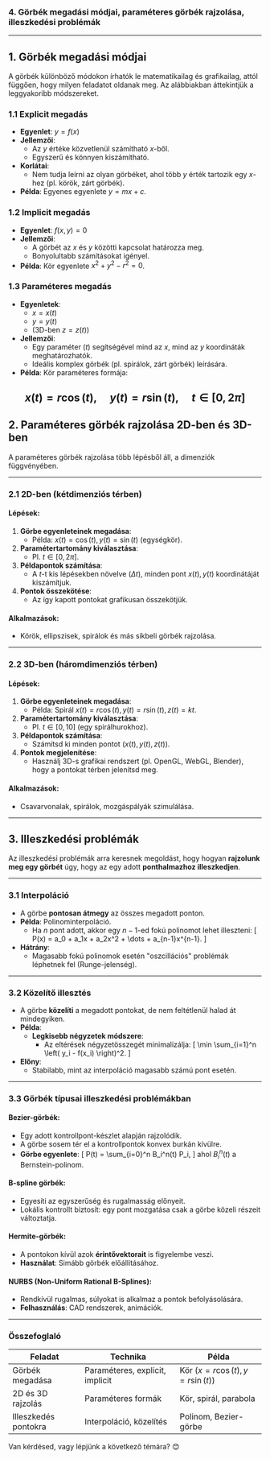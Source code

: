 ### **4. Görbék megadási módjai, paraméteres görbék rajzolása, illeszkedési problémák**

---

## **1. Görbék megadási módjai**

A görbék különböző módokon írhatók le matematikailag és grafikailag, attól függően, hogy milyen feladatot oldanak meg. Az alábbiakban áttekintjük a leggyakoribb módszereket.

### **1.1 Explicit megadás**
- **Egyenlet**: $y = f(x)$
- **Jellemzői**:
  - Az $y$ értéke közvetlenül számítható $x$-ből.
  - Egyszerű és könnyen kiszámítható.
- **Korlátai**:
  - Nem tudja leírni az olyan görbéket, ahol több $y$ érték tartozik egy $x$-hez (pl. körök, zárt görbék).
- **Példa**: Egyenes egyenlete $y = mx + c$.

### **1.2 Implicit megadás**
- **Egyenlet**: $f(x, y) = 0$
- **Jellemzői**:
  - A görbét az $x$ és $y$ közötti kapcsolat határozza meg.
  - Bonyolultabb számításokat igényel.
- **Példa**: Kör egyenlete $x^2 + y^2 - r^2 = 0$.

### **1.3 Paraméteres megadás**
- **Egyenletek**: 
  - $x = x(t)$
  - $y = y(t)$
  - (3D-ben $z = z(t)$)
- **Jellemzői**:
  - Egy paraméter ($t$) segítségével mind az $x$, mind az $y$ koordináták meghatározhatók.
  - Ideális komplex görbék (pl. spirálok, zárt görbék) leírására.
- **Példa**: Kör paraméteres formája:
  
$$x(t) = r \cos(t), \quad y(t) = r \sin(t), \quad t \in [0, 2\pi]$$
---

## **2. Paraméteres görbék rajzolása 2D-ben és 3D-ben**

A paraméteres görbék rajzolása több lépésből áll, a dimenziók függvényében.

---

### **2.1 2D-ben (kétdimenziós térben)**

#### **Lépések**:
1. **Görbe egyenleteinek megadása**:
   - Példa: $x(t) = \cos(t), \, y(t) = \sin(t)$ (egységkör).
2. **Paramétertartomány kiválasztása**:
   - Pl. $t \in [0, 2\pi]$.
3. **Példapontok számítása**:
   - A $t$-t kis lépésekben növelve ($\Delta t$), minden pont $x(t), y(t)$ koordinátáját kiszámítjuk.
4. **Pontok összekötése**:
   - Az így kapott pontokat grafikusan összekötjük.

#### **Alkalmazások**:
- Körök, ellipszisek, spirálok és más síkbeli görbék rajzolása.

---

### **2.2 3D-ben (háromdimenziós térben)**

#### **Lépések**:
1. **Görbe egyenleteinek megadása**:
   - Példa: Spirál $x(t) = r \cos(t), \, y(t) = r \sin(t), \, z(t) = kt$.
2. **Paramétertartomány kiválasztása**:
   - Pl. $t \in [0, 10]$ (egy spirálhurokhoz).
3. **Példapontok számítása**:
   - Számítsd ki minden pontot ($x(t), y(t), z(t)$).
4. **Pontok megjelenítése**:
   - Használj 3D-s grafikai rendszert (pl. OpenGL, WebGL, Blender), hogy a pontokat térben jelenítsd meg.

#### **Alkalmazások**:
- Csavarvonalak, spirálok, mozgáspályák szimulálása.

---

## **3. Illeszkedési problémák**

Az illeszkedési problémák arra keresnek megoldást, hogy hogyan **rajzolunk meg egy görbét** úgy, hogy az egy adott **ponthalmazhoz illeszkedjen**.

---

### **3.1 Interpoláció**
- A görbe **pontosan átmegy** az összes megadott ponton.
- **Példa**: Polinominterpoláció.
  - Ha $n$ pont adott, akkor egy $n-1$-ed fokú polinomot lehet illeszteni:
    \[
    P(x) = a_0 + a_1x + a_2x^2 + \dots + a_{n-1}x^{n-1}.
    \]
- **Hátrány**:
  - Magasabb fokú polinomok esetén "oszcillációs" problémák léphetnek fel (Runge-jelenség).

---

### **3.2 Közelítő illesztés**
- A görbe **közelíti** a megadott pontokat, de nem feltétlenül halad át mindegyiken.
- **Példa**:
  - **Legkisebb négyzetek módszere**:
    - Az eltérések négyzetösszegét minimalizálja:
      \[
      \min \sum_{i=1}^n \left( y_i - f(x_i) \right)^2.
      \]
- **Előny**:
  - Stabilabb, mint az interpoláció magasabb számú pont esetén.

---

### **3.3 Görbék típusai illeszkedési problémákban**

#### **Bezier-görbék**:
- Egy adott kontrollpont-készlet alapján rajzolódik.
- A görbe sosem tér el a kontrollpontok konvex burkán kívülre.
- **Görbe egyenlete**:
  \[
  P(t) = \sum_{i=0}^n B_i^n(t) P_i,
  \]
  ahol $B_i^n(t)$ a Bernstein-polinom.

#### **B-spline görbék**:
- Egyesíti az egyszerűség és rugalmasság előnyeit.
- Lokális kontrollt biztosít: egy pont mozgatása csak a görbe közeli részeit változtatja.

#### **Hermite-görbék**:
- A pontokon kívül azok **érintővektorait** is figyelembe veszi.
- **Használat**: Simább görbék előállításához.

#### **NURBS (Non-Uniform Rational B-Splines)**:
- Rendkívül rugalmas, súlyokat is alkalmaz a pontok befolyásolására.
- **Felhasználás**: CAD rendszerek, animációk.

---

### **Összefoglaló**

| **Feladat**                 | **Technika**                | **Példa**                                 |
|-----------------------------|-----------------------------|------------------------------------------|
| Görbék megadása              | Paraméteres, explicit, implicit | Kör ($x = r\cos(t), y = r\sin(t)$)      |
| 2D és 3D rajzolás            | Paraméteres formák          | Kör, spirál, parabola                    |
| Illeszkedés pontokra         | Interpoláció, közelítés     | Polinom, Bezier-görbe                   |

Van kérdésed, vagy lépjünk a következő témára? 😊

